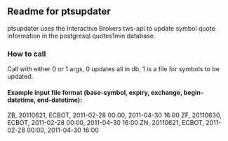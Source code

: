 ## Readme for ptsupdater ##

ptsupdater uses the Interactive Brokers tws-api to update symbol quote 
information in the postgresql quotes1min database.

### How to call ###

Call with either 0 or 1 args, 0 updates all in db, 1 is a file for symbols to be updated.

#### Example input file format (base-symbol, expiry, exchange, begin-datetime, end-datetime): ####

ZB, 20110621, ECBOT, 2011-02-28 00:00, 2011-04-30 16:00
ZF, 20110630, ECBOT, 2011-02-28 00:00, 2011-04-30 16:00
ZN, 20110621, ECBOT, 2011-02-28 00:00, 2011-04-30 16:00
